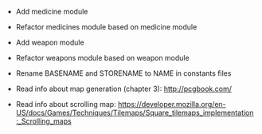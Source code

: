 * Add medicine module
* Refactor medicines module based on medicine module

* Add weapon module
* Refactor weapons module based on weapon module



* Rename BASENAME and STORENAME to NAME in constants files

* Read info about map generation (chapter 3):
  http://pcgbook.com/

* Read info about scrolling map:
  https://developer.mozilla.org/en-US/docs/Games/Techniques/Tilemaps/Square_tilemaps_implementation:_Scrolling_maps